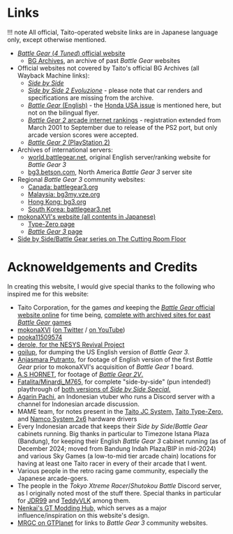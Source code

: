 # Links

!!! note
    All official, Taito-operated website links are in Japanese language only, except otherwise mentioned.

* [*Battle Gear* (*4 Tuned*) official website](https://battlegear.net/news/index.html)
  * [BG Archives](https://battlegear.net/archives/index.html), an archive of past *Battle Gear* websites
* Official websites not covered by Taito's official BG Archives (all Wayback Machine links):
  *  [*Side by Side*](https://web.archive.org/web/19970516075330/http://www.taito.co.jp/gm/index.htm)
  *  [*Side by Side 2 Evoluzione*](https://web.archive.org/web/19971012061831/http://www.taito.co.jp/sbs2/index.html) - please note that car renders and specifications are missing from the archive.
  *  [*Battle Gear* (English)](https://web.archive.org/web/20030418154300/http://www.taito.co.jp/gm/bg/index_e.html) - the [Honda USA issue](../other/honda.md) is mentioned here, but not on the bilingual flyer.
  *  [*Battle Gear 2* arcade internet rankings](https://web.archive.org/web/20011024015506/http://www.taito.co.jp/gm/bg2/ranking/index_js.html) - registration extended from March 2001 to September due to release of the PS2 port, but only arcade version scores were accepted.
  *  [*Battle Gear 2* (PlayStation 2)](https://web.archive.org/web/20010405205810/http://www.taito.co.jp/d3/cp/bg2/index.html)
* Archives of international servers:  
  *  [world.battlegear.net,](https://web.archive.org/web/20030215185853/http://world.battlegear.net/english/html/rank_menu.html) original English server/ranking website for *Battle Gear 3*
  *  [bg3.betson.com,](https://web.archive.org/web/20050210040429/http://bg3.betson.com/garage/main.php) North America *Battle Gear 3* server site
* Regional *Battle Gear 3* community websites:
  * [Canada: battlegear3.org](https://web.archive.org/web/20031214200935/http://www.battlegear3.org/)
  * [Malaysia: bg3my.vze.org](https://web.archive.org/web/20040404124749/http://bg3my.vze.com/)
  * [Hong Kong: bg3.org](https://web.archive.org/web/20030602174123/http://www.bg3.org/)
  * [South Korea: battlegear3.net](https://web.archive.org/web/20040117125429/http://getbeat.com/bg3/bg3.htm)
* [mokonaXVI's website (all contents in Japanese)](https://mokonaxvi.sakura.ne.jp/)
  * [Type-Zero page](https://mokonaxvi.sakura.ne.jp/typezero/st.htm)
  * [*Battle Gear 3* page](https://mokonaxvi.sakura.ne.jp/xvi/bg3ac/index.htm)
* [Side by Side/Battle Gear series on The Cutting Room Floor](https://tcrf.net/Category:Side_by_Side/Battle_Gear_series) 

# Acknoweldgements and Credits
In creating this website, I would give special thanks to the following who inspired me for this website:
* Taito Corporation, for the games *and* keeping the [*Battle Gear* official website online](https://battlegear.net/news/index.html) for time being, [complete with archived sites for past *Battle Gear* games](https://battlegear.net/archives/index.html)
* [mokonaXVI](https://mokonaxvi.sakura.ne.jp/) ([on Twitter](https://twitter.com/mokonaXVI) / [on YouTube](https://www.youtube.com/@mokonaXVI))
* [pooka11509574](https://twitter.com/pooka11509574)
* [derole, for the NESYS Revival Project](https://nrproject.derole.co.uk/)
* [goilup](https://goilup.blogspot.com/2024/06/battle-gear-3-north-america.html), for dumping the US English version of *Battle Gear 3*.
* [Anjasmara Putranto](https://www.youtube.com/@anjasmaraputranto7818), for footage of English version of the first *Battle Gear* prior to mokonaXVI's acquisition of *Battle Gear 1* board.
* [A.S HORNET](https://www.youtube.com/@a.shornet0808), for footage of [*Battle Gear 2V*.](https://www.youtube.com/playlist?list=PLr6Fl5fIdj0mq1Y64bzBlO2x5Tg-zKsQj)
* [Fatalita/Minardi_M765,](https://www.youtube.com/@Fatalita765Assoluto) for complete "side-by-side" (pun intended!) playthrough of [both versions of *Side by Side Special.*](https://www.youtube.com/playlist?list=PLVgzIufESq6S0ytaDzrzhwwrsxVGyWxVp)
* [Agarin Pachi](https://www.youtube.com/@agarpac), an Indonesian vtuber who runs a Discord server with a channel for Indonesian arcade discussion.
* MAME team, for notes present in the [Taito JC System,](https://github.com/mamedev/mame/blob/master/src/mame/taito/taitojc.cpp) [Taito Type-Zero,](https://github.com/mamedev/mame/blob/master/src/mame/taito/taitotz.cpp) and [Namco System 2x6](https://github.com/mamedev/mame/blob/master/src/mame/namco/namcops2.cpp) hardware drivers
* Every Indonesian arcade that keeps their *Side by Side*/*Battle Gear* cabinets running. Big thanks in particular to Timezone Istana Plaza (Bandung), for keeping their English *Battle Gear 3* cabinet running (as of December 2024; moved from Bandung Indah Plaza/BIP in mid-2024) and various Sky Games (a low-to-mid tier arcade chain) locations for having at least one Taito racer in every of their arcade that I went.
* Various people in the retro racing game community, especially the Japanese arcade-goers.
* The people in the *Tokyo Xtreme Racer*/*Shutokou Battle* Discord server, as I originally noted most of the stuff there. Special thanks in particular for [JDR99](https://www.youtube.com/@JDR99) and [TeddyVLK](https://www.youtube.com/@TEddyVLK) among them.
* [Nenkai's GT Modding Hub,](http://nenkai.github.io/gt-modding-hub/) which serves as a major influence/inspiration on this website's design.
* [MRGC on GTPlanet](https://www.gtplanet.net/forum/threads/battle-gear-3.35752/#post-871872) for links to *Battle Gear 3* community websites.
